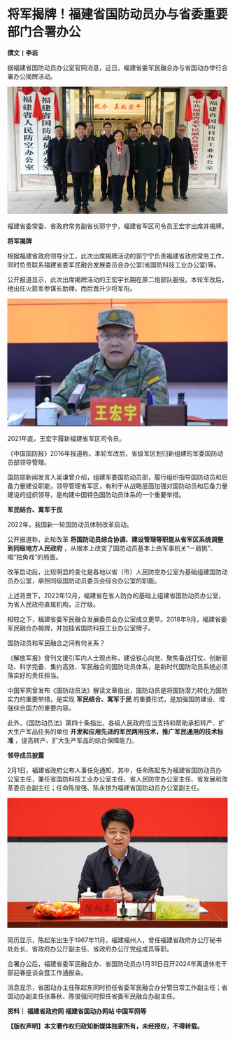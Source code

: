 # 将军揭牌！福建省国防动员办与省委重要部门合署办公

**撰文丨李岩**

据福建省国防动员办公室官网消息，近日，福建省委军民融合办与省国动办举行合署办公揭牌活动。

![002856941451ce36dde1ef4aad0a9f97.jpg](https://raw.githubusercontent.com/qqhsx/qqnews_image/main/2024/02/02/将军揭牌！福建省国防动员办与省委重要部门合署办公/002856941451ce36dde1ef4aad0a9f97.jpg)

福建省委常委、省政府常务副省长郭宁宁，福建省军区司令员王宏宇出席并揭牌。

**将军揭牌**

根据福建省政府领导分工，此次出席揭牌活动的郭宁宁负责福建省政府常务工作，同时负责联系福建省委军民融合发展委员会办公室(省国防科技工业办公室)等。

公开报道显示，此次出席揭牌活动的王宏宇长期在原二炮部队服役。本轮军改后，他出任火箭军参谋长助理，而后晋升少将军衔。

![3f55883f0438467abec5b949710d62d6.jpg](https://raw.githubusercontent.com/qqhsx/qqnews_image/main/2024/02/02/将军揭牌！福建省国防动员办与省委重要部门合署办公/3f55883f0438467abec5b949710d62d6.jpg)

2021年底，王宏宇履新福建省军区司令员。

《中国国防报》2016年报道称，本轮军改后，省级军区划归新组建的军委国防动员部领导管理。

国防部新闻发言人吴谦曾介绍，组建军委国防动员部，履行组织指导国防动员和后备力量建设职能，领导管理省军区，有利于从战略层面加强对国防动员和后备力量建设的组织领导，是构建中国特色国防动员体系的一个重要举措。

**军民结合、寓军于民**

2022年，我国新一轮国防动员体制改革启动。

公开报道称，此轮改革 **将国防动员综合协调、建设管理等职能从省军区系统调整到同级地方人民政府**
，从根本上改变了国防动员基本上由军事机关“一肩挑”、唱“独角戏”的局面。

改革启动后，比较明显的变化是各地以省（市）人民防空办公室为基础组建国防动员办公室，承担同级国防动员委员会综合办公室的职能。

上述背景下，2022年12月，福建省在省人防办的基础上组建省国防动员办公室，为省人民政府直属机构，正厅级。

相较之下，福建省委军民融合发展委员会办公室成立更早。2018年9月，福建省委军民融合办揭牌，并加挂省国防科技工业办公室牌子。

国防动员和军民融合之间有何关系？

《解放军报》曾刊文援引军内人士观点称，建设铁心向党、聚焦备战打仗、创新驱动、科学完备、集约高效、军民融合的国防动员体系，是新时代国防动员系统必须落实好的责任担当。

中国军网曾发布《国防动员法》解读文章指出，国防动员是将国防潜力转化为国防实力的重要举措，是实现 **军民结合、寓军于民**
的重要形式，是加强国防建设、增强综合国力的重要内容。

此外，《国防动员法》第四十条指出，各级人民政府应当支持和帮助承担转产、扩大生产军品任务的单位 **开发和应用先进的军民两用技术，推广军民通用的技术标准**
，提高转产、扩大生产军品的综合保障能力。

**领导成员披露**

2月1日，福建省政府公布人事任免通知，其中，任命陈起东为福建省国防动员办公室主任，兼任省国防科技工业办公室主任、省人民防空办公室主任、省发展和改革委员会副主任；任命陈俊强、陈永银为福建省国防动员办公室副主任。

![10be49f0e40edf7bafa6f7d7355d5ebd.jpg](https://raw.githubusercontent.com/qqhsx/qqnews_image/main/2024/02/02/将军揭牌！福建省国防动员办与省委重要部门合署办公/10be49f0e40edf7bafa6f7d7355d5ebd.jpg)

简历显示，陈起东出生于1967年11月，福建福州人，曾任福建省政府办公厅秘书处处长、省政府办公厅副主任、省政府办公厅党组成员等职。

合署办公后，福建省委军民融合办、省国防动员办1月31日召开2024年离退休老干部迎春座谈会暨工作通报会。

消息显示，省国动办主任陈起东同时担任省委军民融合办分管日常工作副主任；省国动办副主任张春秋、陈俊强同时担任省委军民融合办副主任。

**资料｜ 福建省政府网 福建省国动办网站 中国军网等**

**【版权声明】本文著作权归政知新媒体独家所有，未经授权，不得转载。**

